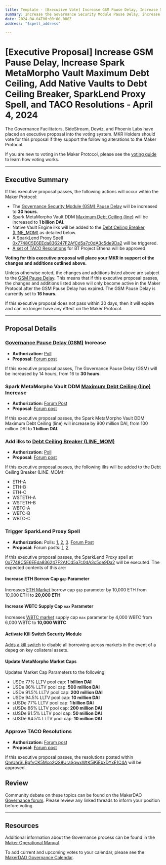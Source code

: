 ```yaml
---
title: Template - [Executive Vote] Increase GSM Pause Delay, Increase Spark MetaMorpho Vault Maximum Debt Ceiling, Add Native Vaults to Debt Ceiling Breaker, SparkLend Proxy Spell, and TACO Resolutions - April 4, 2024
summary: Increase the Governance Security Module Pause Delay, increase Spark MetaMorpho Maximum Debt Ceiling, add native vaults to Debt Ceiling Breaker, Trigger SparkLend Proxy Spell, and approve BT Project Ethena Resolutions. 
date: 2024-04-04T00:00:00.000Z
address: "$spell_address"

---
```

# [Executive Proposal] Increase GSM Pause Delay, Increase Spark MetaMorpho Vault Maximum Debt Ceiling, Add Native Vaults to Debt Ceiling Breaker, SparkLend Proxy Spell, and TACO Resolutions - April 4, 2024

The Governance Facilitators, SideStream, Dewiz, and Phoenix Labs have placed an executive proposal into the voting system. MKR Holders should vote for this proposal if they support the following alterations to the Maker Protocol.

If you are new to voting in the Maker Protocol, please see the [voting guide](https://manual.makerdao.com/governance/voting-in-makerdao/on-chain-governance) to learn how voting works.

---

## Executive Summary

If this executive proposal passes, the following actions will occur within the Maker Protocol:

- The [Governance Security Module (GSM) Pause Delay](https://mips.makerdao.com/mips/details/MIP113#10-1-gsm-governance-security-module-pause-delay) will be increased to **30 hours**.
- Spark MetaMorpho Vault DDM [Maximum Debt Ceiling (line)](https://mips.makerdao.com/mips/details/MIP104#14-3-1-4-1-maximum-debt-ceiling-line-) will be increased to **1 billion DAI**.
- Native Vault Engine ilks will be added to the [Debt Ceiling Breaker (LINE_MOM)](https://mips.makerdao.com/mips/details/MIP113#10-2-3-debt-ceiling-breaker) as detailed below.
- A SparkLend Proxy Spell [0x7748C5E6EEda836247F2AfCd5a7c0dA3c5de9Da2](https://etherscan.io/address/0x7748c5e6eeda836247f2afcd5a7c0da3c5de9da2) will be triggered.
- [A set of TACO Resolutions](https://gateway.pinata.cloud/ipfs/QmUarSLBgfvCK5Mco2QS8UraSqwxWtK5jKiEbxDYxE1C4A) for BT Project Ethena will be approved. 

**Voting for this executive proposal will place your MKR in support of the changes and additions outlined above.**

Unless otherwise noted, the changes and additions listed above are subject to the [GSM Pause Delay](https://manual.makerdao.com/parameter-index/core/param-gsm-pause-delay). This means that if this executive proposal passes, the changes and additions listed above will only become active in the Maker Protocol after the GSM Pause Delay has expired. The GSM Pause Delay is currently set to **16 hours**.

If this executive proposal does not pass within 30 days, then it will expire and can no longer have any effect on the Maker Protocol.

---

## Proposal Details

### [Governance Pause Delay (GSM)](https://mips.makerdao.com/mips/details/MIP113#10-1-gsm-governance-security-module-pause-delay) Increase

- **Authorization:** [Poll](https://vote.makerdao.com/polling/QmcLsYwj)  
- **Proposal:** [Forum post](https://forum.makerdao.com/t/gsm-pause-delay-increase-proposal/23929)

If this executive proposal passes, The Governance Pause Delay (GSM) will be increased by 14 hours, from 16 to **30 hours**.

### Spark MetaMorpho Vault DDM [Maximum Debt Ceiling (line)](https://mips.makerdao.com/mips/details/MIP104#14-3-1-4-1-maximum-debt-ceiling-line-) Increase

- **Authorization:** [Forum Post](https://forum.makerdao.com/t/morpho-spark-dai-vault-update-1-april-2024/24006/9)  
- **Proposal:** [Forum post](https://forum.makerdao.com/t/morpho-spark-dai-vault-update-1-april-2024/24006)

If this executive proposal passes, the Spark MetaMorpho Vault DDM Maximum Debt Ceiling (line) will increase by 900 million DAI, from 100 million DAI to **1 billion DAI**.

### Add ilks to [Debt Ceiling Breaker (LINE_MOM)](https://mips.makerdao.com/mips/details/MIP113#10-2-3-debt-ceiling-breaker)

- **Authorization:** [Poll](https://vote.makerdao.com/polling/QmZsAM36#vote-breakdown)  
- **Proposal:** [Forum post](https://forum.makerdao.com/t/gov12-1-2-bootstrapping-edit-proposal-gov10-2-3-1a-edit/24005)

If this executive proposal passes, the following ilks will be added to the Debt Ceiling Breaker (LINE_MOM):

* ETH-A
* ETH-B
* ETH-C
* WSTETH-A
* WSTETH-B
* WBTC-A
* WBTC-B
* WBTC-C

### Trigger SparkLend Proxy Spell

- **Authorization:** Polls: [1](https://vote.makerdao.com/polling/QmdjqTvL), [2](https://vote.makerdao.com/polling/QmaEqEav), [3](https://vote.makerdao.com/polling/QmbCWUAP). [Forum Post](https://forum.makerdao.com/t/morpho-spark-dai-vault-update-1-april-2024/24006/9)  
- **Proposal:** Forum posts: [1](https://forum.makerdao.com/t/mar-21-2024-proposed-changes-to-sparklend-for-upcoming-spell/23918), [2](https://forum.makerdao.com/t/morpho-spark-dai-vault-update-1-april-2024/24006)

If this executive proposal passes, the SparkLend Proxy spell at [0x7748C5E6EEda836247F2AfCd5a7c0dA3c5de9Da2](https://etherscan.io/address/0x7748c5e6eeda836247f2afcd5a7c0da3c5de9da2) will be executed. The expected contents of this are:

#### Increase ETH Borrow Cap `gap` Parameter

Increases [ETH Market](https://app.spark.fi/reserve-overview/?underlyingAsset=0xc02aaa39b223fe8d0a0e5c4f27ead9083c756cc2&marketName=proto_spark_v3) borrow cap `gap` parameter by 10,000 ETH from 10,000 ETH to **20,000 ETH**

#### Increase WBTC Supply Cap `max` Parameter

Increases [WBTC market](https://app.spark.fi/reserve-overview/?underlyingAsset=0x2260fac5e5542a773aa44fbcfedf7c193bc2c599&marketName=proto_spark_v3) supply cap `max` parameter by 4,000 WBTC from 6,000 WBTC to **10,000 WBTC**

#### Activate Kill Switch Security Module

[Adds a kill switch](https://github.com/marsfoundation/sparklend-kill-switch) to disable all borrowing across markets in the event of a depeg on key collateral assets.

#### Update MetaMorpho Market Caps

Updates Market Cap Parameters to the following:

* USDe 77% LLTV pool cap: **1 billion DAI**
* USDe 86% LLTV pool cap: **500 million DAI**
* USDe 91.5% LLTV pool cap: **200 million DAI**
* USDe 94.5% LLTV pool cap: **10 million DAI**
* sUSDe 77% LLTV pool cap: **1 billion DAI**
* sUSDe 86% LLTV pool cap: **200 million DAI**
* sUSDe 91.5% LLTV pool cap: **50 million DAI**
* sUSDe 94.5% LLTV pool cap: **10 million DAI**

### Approve TACO Resolutions

- **Authorization:** [Forum post](https://forum.makerdao.com/t/bt-project-ethena-risk-legal-assessment/23978/9)
- **Proposal:** [Forum post](https://forum.makerdao.com/t/bt-project-ethena-risk-legal-assessment/23978)

If this executive proposal passes, the resolutions posted within [QmUarSLBgfvCK5Mco2QS8UraSqwxWtK5jKiEbxDYxE1C4A](https://gateway.pinata.cloud/ipfs/QmUarSLBgfvCK5Mco2QS8UraSqwxWtK5jKiEbxDYxE1C4A) will be approved. 

## Review

Community debate on these topics can be found on the MakerDAO [Governance forum](https://forum.makerdao.com/). Please review any linked threads to inform your position before voting.

---

## Resources

Additional information about the Governance process can be found in the [Maker Operational Manual](https://manual.makerdao.com).

To add current and upcoming votes to your calendar, please see the [MakerDAO Governance Calendar](https://manual.makerdao.com/makerdao/calendars/governance-calendar).
